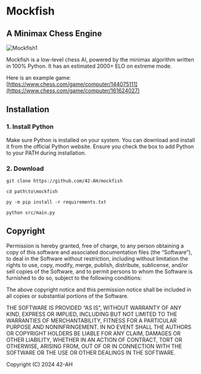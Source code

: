 # Mockfish
## A Minimax Chess Engine

![Mockfish1](https://github.com/42-AH/Mockfish/assets/162044943/5608db62-b128-449d-a010-fa8ca6a57051)





Mockfish is a low-level chess AI, powered by the minimax algorithm written in 100% Python.
It has an estimated 2000+ ELO on extreme mode.

Here is an example game:
[https://www.chess.com/game/computer/144075111](https://www.chess.com/game/computer/161624027)

## Installation
### 1. Install Python
Make sure Python is installed on your system. You can download and install it from the official Python website. Ensure you check the box to add Python to your PATH during installation.
### 2. Download

```
git clone https://github.com/42-AH/mockfish
```
```
cd path\to\mockfish
```
```
py -m pip install -r requirements.txt
```
```
python src/main.py
```

## Copyright

Permission is hereby granted, free of charge, to any person obtaining a copy of this software and associated documentation files (the “Software”), to deal in the Software without restriction, including without limitation the rights to use, copy, modify, merge, publish, distribute, sublicense, and/or sell copies of the Software, and to permit persons to whom the Software is furnished to do so, subject to the following conditions:

The above copyright notice and this permission notice shall be included in all copies or substantial portions of the Software.

THE SOFTWARE IS PROVIDED “AS IS”, WITHOUT WARRANTY OF ANY KIND, EXPRESS OR IMPLIED, INCLUDING BUT NOT LIMITED TO THE WARRANTIES OF MERCHANTABILITY, FITNESS FOR A PARTICULAR PURPOSE AND NONINFRINGEMENT. IN NO EVENT SHALL THE AUTHORS OR COPYRIGHT HOLDERS BE LIABLE FOR ANY CLAIM, DAMAGES OR OTHER LIABILITY, WHETHER IN AN ACTION OF CONTRACT, TORT OR OTHERWISE, ARISING FROM, OUT OF OR IN CONNECTION WITH THE SOFTWARE OR THE USE OR OTHER DEALINGS IN THE SOFTWARE.

Copyright (C) 2024 42-AH
